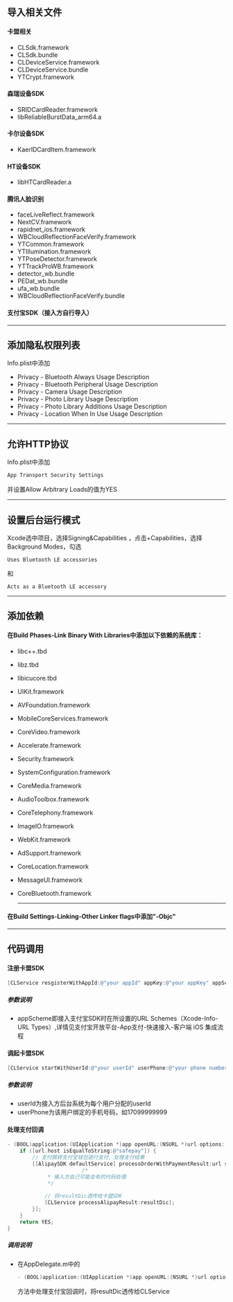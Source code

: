 ## 导入相关文件

#### 卡盟相关

* CLSdk.framework
* CLSdk.bundle
* CLDeviceService.framework
* CLDeviceService.bundle
* YTCrypt.framework

#### 森瑞设备SDK

* SRIDCardReader.framework
* libReliableBurstData_arm64.a

#### 卡尔设备SDK

* KaerIDCardItem.framework

#### HT设备SDK

* libHTCardReader.a

#### 腾讯人脸识别

* faceLiveReflect.framework
* NextCV.framework
* rapidnet_ios.framework
* WBCloudReflectionFaceVerify.framework
* YTCommon.framework
* YTIllumination.framework
* YTPoseDetector.framework
* YTTrackProWB.framework
* detector_wb.bundle
* PEDat_wb.bundle
* ufa_wb.bundle
* WBCloudReflectionFaceVerify.bundle

#### 支付宝SDK（接入方自行导入）

***



## 添加隐私权限列表

Info.plist中添加

* Privacy - Bluetooth Always Usage Description
* Privacy - Bluetooth Peripheral Usage Description
* Privacy - Camera Usage Description
* Privacy - Photo Library Usage Description
* Privacy - Photo Library Additions Usage Description
* Privacy - Location When In Use Usage Description

***



## 允许HTTP协议

Info.plist中添加

```objective-c
App Transport Security Settings
```

并设置Allow Arbitrary Loads的值为YES

***



## 设置后台运行模式

Xcode选中项目，选择Signing&Capabilities ，点击+Capabilities，选择Background Modes，勾选

```
Uses Bluetooth LE accessories
```

和

```
Acts as a Bluetooth LE accessory
```

***



## 添加依赖

#### 在Build Phases-Link Binary With Libraries中添加以下依赖的系统库：

+ libc++.tbd

+ libz.tbd

+ libicucore.tbd

+ UIKit.framework

+ AVFoundation.framework

+ MobileCoreServices.framework

+ CoreVideo.framework

+ Accelerate.framework

+ Security.framework

+ SystemConfiguration.framework

+ CoreMedia.framework

+ AudioToolbox.framework

+ CoreTelephony.framework

+ ImageIO.framework

+ WebKit.framework

+ AdSupport.framework

+ CoreLocation.framework

+ MessageUI.framework

+ CoreBluetooth.framework

  ***

#### 在Build Settings-Linking-Other Linker flags中添加"-Objc"

***



## 代码调用

#### 注册卡盟SDK

```objective-c
[CLService resgisterWithAppId:@"your appId" appKey:@"your appKey" appScheme:@"your appScheme which will be used to call AlipaySDK"];
```

##### 参数说明

* appScheme即接入支付宝SDK时在所设置的URL Schemes（Xcode-Info-URL Types）,详情见支付宝开放平台-App支付-快速接入-客户端 iOS 集成流程



#### 调起卡盟SDK

```objective-c
[CLService startWithUserId:@"your userId" userPhone:@"your phone number"];
```

##### 参数说明

* userId为接入方后台系统为每个用户分配的userId
* userPhone为该用户绑定的手机号码，如17099999999



#### 处理支付回调

```objective-c
- (BOOL)application:(UIApplication *)app openURL:(NSURL *)url options:(NSDictionary<UIApplicationOpenURLOptionsKey,id> *)options {
    if ([url.host isEqualToString:@"safepay"]) {
        // 支付跳转支付宝钱包进行支付，处理支付结果
        [[AlipaySDK defaultService] processOrderWithPaymentResult:url standbyCallback:^(NSDictionary *resultDic) {
						/*
             * 接入方自己可能会有的代码处理
             */
            
          	// 将resultDic透传给卡盟SDK
            [CLService processAlipayResult:resultDic];
        }];
    }
    return YES;
}
```

##### 调用说明

* 在AppDelegate.m中的

  ```objective-c
  - (BOOL)application:(UIApplication *)app openURL:(NSURL *)url options:(NSDictionary<UIApplicationOpenURLOptionsKey,id> *)options
  ```

  方法中处理支付宝回调时，将resultDic透传给CLService